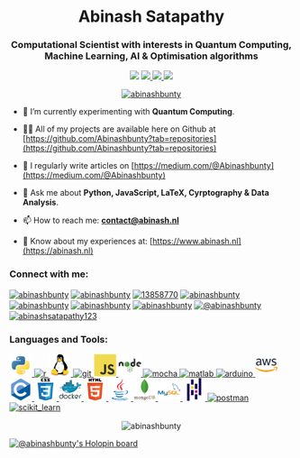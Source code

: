 <h1 align="center">Abinash Satapathy</h1>   
<h3 align="center">Computational Scientist with interests in Quantum Computing, Machine Learning, AI & Optimisation algorithms</h3>


<p align="center">
  <a href="https://www.linkedin.com/in/abinashbunty/" target="_blank"><img src="https://img.shields.io/badge/Linked-In-0072b1.svg"></a>
  <a href="https://github.com/Abinashbunty" target="_blank"><img src="https://img.shields.io/badge/GitHub-Abinashbunty-239a3b.svg">
  <a href="https://twitter.com/Abinashbunty" target="_blank"><img src="https://img.shields.io/badge/Twitter-Abinashbunty-1DA1F2.svg">
  <a href="https://joss.theoj.org/papers/reviewed_by/@Abinashbunty"target="_blank"><img src="https://joss.theoj.org/badges/reviewed_by/@Abinashbunty">
</p>

    
<p align="center"> <a href="https://github.com/ryo-ma/github-profile-trophy"><img src="https://github-profile-trophy.vercel.app/?username=abinashbunty&theme=onedark&column=-1&,PullRequest,Repositories,Commits,Issues" alt="abinashbunty" /></a> </p>


- 🌱 I’m currently experimenting with **Quantum Computing**.

- 👨‍💻 All of my projects are available here on Github at [https://github.com/Abinashbunty?tab=repositories](https://github.com/Abinashbunty?tab=repositories)

- 📝 I regularly write articles on [https://medium.com/@Abinashbunty](https://medium.com/@Abinashbunty)

- 💬 Ask me about **Python, JavaScript, LaTeX, Cyrptography & Data Analysis**.

- 📫 How to reach me: **contact@abinash.nl**

- 📄 Know about my experiences at: [https://www.abinash.nl](https://abinash.nl)

<h3 align="left">Connect with me:</h3>
<p align="left">
<a href="https://twitter.com/abinashbunty" target="blank"><img align="center" src="https://raw.githubusercontent.com/rahuldkjain/github-profile-readme-generator/master/src/images/icons/Social/twitter.svg" alt="abinashbunty" height="30" width="40" /></a>
<a href="https://linkedin.com/in/abinashbunty" target="blank"><img align="center" src="https://raw.githubusercontent.com/rahuldkjain/github-profile-readme-generator/master/src/images/icons/Social/linked-in-alt.svg" alt="abinashbunty" height="30" width="40" /></a>
<a href="https://stackoverflow.com/users/13858770" target="blank"><img align="center" src="https://raw.githubusercontent.com/rahuldkjain/github-profile-readme-generator/master/src/images/icons/Social/stack-overflow.svg" alt="13858770" height="30" width="40" /></a>
<a href="https://dev.to/abinashbunty" target="blank"><img align="center" src="https://raw.githubusercontent.com/rahuldkjain/github-profile-readme-generator/master/src/images/icons/Social/devto.svg" alt="abinashbunty" height="30" width="40" /></a>
<a href="https://kaggle.com/abinashbunty" target="blank"><img align="center" src="https://raw.githubusercontent.com/rahuldkjain/github-profile-readme-generator/master/src/images/icons/Social/kaggle.svg" alt="abinashbunty" height="30" width="40" /></a>
<a href="https://fb.com/abinashbunty" target="blank"><img align="center" src="https://raw.githubusercontent.com/rahuldkjain/github-profile-readme-generator/master/src/images/icons/Social/facebook.svg" alt="abinashbunty" height="30" width="40" /></a>
<a href="https://instagram.com/abinashbunty" target="blank"><img align="center" src="https://raw.githubusercontent.com/rahuldkjain/github-profile-readme-generator/master/src/images/icons/Social/instagram.svg" alt="abinashbunty" height="30" width="40" /></a>
<a href="https://medium.com/@abinashbunty" target="blank"><img align="center" src="https://raw.githubusercontent.com/rahuldkjain/github-profile-readme-generator/master/src/images/icons/Social/medium.svg" alt="@abinashbunty" height="30" width="40" /></a>
<a href="https://www.youtube.com/c/abinashsatapathy123" target="blank"><img align="center" src="https://raw.githubusercontent.com/rahuldkjain/github-profile-readme-generator/master/src/images/icons/Social/youtube.svg" alt="abinashsatapathy123" height="30" width="40" /></a>
</p>

<h3 align="left">Languages and Tools:</h3>
<p align="left"> <a href="https://www.python.org" target="_blank" rel="noreferrer"> <img src="https://raw.githubusercontent.com/devicons/devicon/master/icons/python/python-original.svg" alt="python" width="40" height="40"/> </a> <a href="https://www.r-project.org/" target="_blank" rel="noreferrer"> <img src="https://upload.wikimedia.org/wikipedia/commons/thumb/1/1b/R_logo.svg/1280px-R_logo.svg.png" alt="r" width="40" height="40"/> </a> <a href="https://www.linux.org/" target="_blank" rel="noreferrer"> <img src="https://raw.githubusercontent.com/devicons/devicon/master/icons/linux/linux-original.svg" alt="linux" width="40" height="40"/> </a> <a href="https://git-scm.com/" target="_blank" rel="noreferrer"> <img src="https://www.vectorlogo.zone/logos/git-scm/git-scm-icon.svg" alt="git" width="40" height="40"/> </a> <a href="https://developer.mozilla.org/en-US/docs/Web/JavaScript" target="_blank" rel="noreferrer"> <img src="https://raw.githubusercontent.com/devicons/devicon/master/icons/javascript/javascript-original.svg" alt="javascript" width="40" height="40"/> </a> <a href="https://nodejs.org" target="_blank" rel="noreferrer"> <img src="https://raw.githubusercontent.com/devicons/devicon/master/icons/nodejs/nodejs-original-wordmark.svg" alt="nodejs" width="40" height="40"/> </a> <a href="https://mochajs.org" target="_blank" rel="noreferrer"> <img src="https://www.vectorlogo.zone/logos/mochajs/mochajs-icon.svg" alt="mocha" width="40" height="40"/> </a> <a href="https://www.mathworks.com/" target="_blank" rel="noreferrer"> <img src="https://upload.wikimedia.org/wikipedia/commons/2/21/Matlab_Logo.png" alt="matlab" width="40" height="40"/> </a> <a href="https://www.arduino.cc/" target="_blank" rel="noreferrer"> <img src="https://cdn.worldvectorlogo.com/logos/arduino-1.svg" alt="arduino" width="40" height="40"/> </a> <a href="https://aws.amazon.com" target="_blank" rel="noreferrer"> <img src="https://raw.githubusercontent.com/devicons/devicon/master/icons/amazonwebservices/amazonwebservices-original-wordmark.svg" alt="aws" width="40" height="40"/> </a> <a href="https://www.cprogramming.com/" target="_blank" rel="noreferrer"> <img src="https://raw.githubusercontent.com/devicons/devicon/master/icons/c/c-original.svg" alt="c" width="40" height="40"/> </a> <a href="https://www.w3schools.com/css/" target="_blank" rel="noreferrer"> <img src="https://raw.githubusercontent.com/devicons/devicon/master/icons/css3/css3-original-wordmark.svg" alt="css3" width="40" height="40"/> </a> <a href="https://www.docker.com/" target="_blank" rel="noreferrer"> <img src="https://raw.githubusercontent.com/devicons/devicon/master/icons/docker/docker-original-wordmark.svg" alt="docker" width="40" height="40"/> </a> <a href="https://www.w3.org/html/" target="_blank" rel="noreferrer"> <img src="https://raw.githubusercontent.com/devicons/devicon/master/icons/html5/html5-original-wordmark.svg" alt="html5" width="40" height="40"/> </a> <a href="https://www.java.com" target="_blank" rel="noreferrer"> <img src="https://raw.githubusercontent.com/devicons/devicon/master/icons/java/java-original.svg" alt="java" width="40" height="40"/> </a> <a href="https://www.mongodb.com/" target="_blank" rel="noreferrer"> <img src="https://raw.githubusercontent.com/devicons/devicon/master/icons/mongodb/mongodb-original-wordmark.svg" alt="mongodb" width="40" height="40"/> </a> <a href="https://www.mysql.com/" target="_blank" rel="noreferrer"> <img src="https://raw.githubusercontent.com/devicons/devicon/master/icons/mysql/mysql-original-wordmark.svg" alt="mysql" width="40" height="40"/> </a>  <a href="https://pandas.pydata.org/" target="_blank" rel="noreferrer"> <img src="https://raw.githubusercontent.com/devicons/devicon/2ae2a900d2f041da66e950e4d48052658d850630/icons/pandas/pandas-original.svg" alt="pandas" width="40" height="40"/> </a> <a href="https://postman.com" target="_blank" rel="noreferrer"> <img src="https://www.vectorlogo.zone/logos/getpostman/getpostman-icon.svg" alt="postman" width="40" height="40"/> </a> <a href="https://scikit-learn.org/" target="_blank" rel="noreferrer"> <img src="https://upload.wikimedia.org/wikipedia/commons/0/05/Scikit_learn_logo_small.svg" alt="scikit_learn" width="40" height="40"/> </a> </p>


<p align="center"><img align="center" src="https://github-readme-stats.vercel.app/api?username=abinashbunty&show_icons=true&theme=dracula&locale=en" alt="abinashbunty" /></p>

[![@abinashbunty's Holopin board](https://holopin.me/abinashbunty)](https://holopin.io/@abinashbunty)
